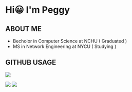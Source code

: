 # Hi😀 I'm Peggy

## ABOUT ME
- Becholor in Computer Science at NCHU ( Graduated )
- MS in Network Engineering at NYCU ( Studying )


## GITHUB USAGE
![](http://github-profile-summary-cards.vercel.app/api/cards/profile-details?username=HiImPeggy&theme=ayu_mirage)

![](http://github-profile-summary-cards.vercel.app/api/cards/repos-per-language?username=HiImPeggy&theme=ayu_mirage)
![](http://github-profile-summary-cards.vercel.app/api/cards/most-commit-language?username=HiImPeggy&theme=ayu_mirage)
